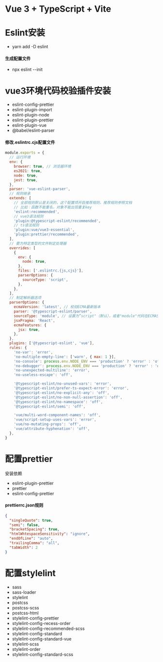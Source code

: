 # Vue 3 + TypeScript + Vite

# Eslint安装

- yarn add -D eslint

#### 生成配置文件

- npx eslint --init

# vue3环境代码校验插件安装

- eslint-config-prettier
- eslint-plugin-import
- eslint-plugin-node
- eslint-plugin-prettier
- eslint-plugin-vue
- @babel/eslint-parser

#### 修改.eslintrc.cjs配置文件

```cjs
module.exports = {
  // 运行环境
  env: {
    browser: true, // 浏览器环境
    es2021: true,
    node: true,
    jest: true,
  },
  parser: 'vue-eslint-parser',
  // 规则继承
  extends: [
    // 全部规则默认是关闭的，这个配置项开启推荐规则，推荐规则参照文档
    // 比如：函数不能重名，对象不能出现重复key
    'eslint:recommended',
    // vue3语法规则
    'plugin:@typescript-eslint/recommended',
    // ts语法规则
    'plugin:vue/vue3-essential',
    'plugin:prettier/recommended',
  ],
  // 要为特定类型的文件制定处理器
  overrides: [
    {
      env: {
        node: true,
      },
      files: ['.eslintrc.{js,cjs}'],
      parserOptions: {
        sourceType: 'script',
      },
    },
  ],
  // 制定解析器选项
  parserOptions: {
    ecmaVersion: 'latest', // 校验ECMA最新版本
    parser: '@typescript-eslint/parser',
    sourceType: 'module', // 设置为”script"（默认），或者"module"代码在ECMAScript模块中
    jsxPragma: 'React',
    ecmaFeatures: {
      jsx: true,
    },
  },
  plugins: ['@typescript-eslint', 'vue'],
  rules: {
    'no-var': 'error',
    'no-multiple-empty-line': ['warn', { max: 1 }],
    'no-console': process.env.NODE_ENV === 'production' ? 'error' : 'off',
    'no-debugger': process.env.NODE_ENV === 'production' ? 'error' : 'off',
    'no-unexpected-multiline': 'error',
    'no-useless-escape': 'off',

    '@typescript-eslint/no-unused-vars': 'error',
    '@typescript-eslint/prefer-ts-expect-error': 'error',
    '@typescript-eslint/no-explicit-any': 'off',
    '@typescript-eslint/no-non-null-assertion': 'off',
    '@typescript-eslint/no-namespace': 'off',
    '@typescript-eslint/semi': 'off',

    'vue/multi-word-component-names': 'off',
    'vue/script-setup-uses-vars': 'error',
    'vue/no-mutating-props': 'off',
    'vue/attribute-hyphenation': 'off',
  },
}
```

# 配置prettier

安装依赖

- eslint-plugin-prettier
- prettier
- eslint-config-prettier

#### prettierrc.json规则

```json
{
  "singleQuote": true,
  "semi": false,
  "bracketSpacing": true,
  "htmlWhtespaceSensitivity": "ignore",
  "endOfLine": "auto",
  "trailingComma": "all",
  "tabWidth": 2
}
```

# 配置stylelint

- sass
- sass-loader
- stylelint
- postcss
- postcss-scss
- postcss-html
- stylelint-config-prettier
- stylelint-config-recess-order
- stylelint-config-recommended-scss
- stylelint-config-standard
- stylelint-config-standard-vue
- stylelint-scss
- stylelint-order
- stylelint-config-standard-scss
